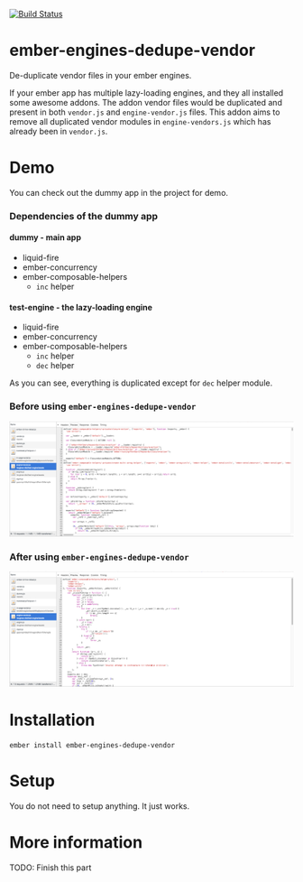 [![Build Status](https://travis-ci.org/Cryrivers/ember-engines-dedupe-vendor.svg?branch=master)](https://travis-ci.org/Cryrivers/ember-engines-dedupe-vendor)

# ember-engines-dedupe-vendor
De-duplicate vendor files in your ember engines.

If your ember app has multiple lazy-loading engines, and they all installed some awesome addons. The addon vendor files would be duplicated and present in both `vendor.js` and `engine-vendor.js` files. This addon aims to remove all duplicated vendor modules in `engine-vendors.js` which has already been in `vendor.js`.

# Demo
You can check out the dummy app in the project for demo.

### Dependencies of the dummy app
#### dummy - main app
- liquid-fire
- ember-concurrency
- ember-composable-helpers
  - `inc` helper

#### test-engine - the lazy-loading engine
- liquid-fire
- ember-concurrency
- ember-composable-helpers
  - `inc` helper
  - `dec` helper

As you can see, everything is duplicated except for `dec` helper module.

### Before using `ember-engines-dedupe-vendor`
![Before](https://raw.githubusercontent.com/Cryrivers/ember-engines-dedupe-vendor/master/misc/before.png)

### After using `ember-engines-dedupe-vendor`
![After](https://raw.githubusercontent.com/Cryrivers/ember-engines-dedupe-vendor/master/misc/after.png)

# Installation
```
ember install ember-engines-dedupe-vendor
```

# Setup
You do not need to setup anything. It just works.

# More information
TODO: Finish this part
